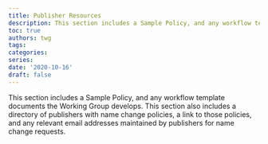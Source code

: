 ```yaml
---
title: Publisher Resources
description: This section includes a Sample Policy, and any workflow template documents the Working Group develops. This section also includes a directory of publishers with name change policies, a link to those policies, and any relevant email addresses maintained by publishers for name change requests.
toc: true
authors: twg
tags:
categories:
series:
date: '2020-10-16'
draft: false
---
```

This section includes a Sample Policy, and any workflow template documents the Working Group develops. This section also includes a directory of publishers with name change policies, a link to those policies, and any relevant email addresses maintained by publishers for name change requests.